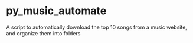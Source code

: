 # py_music_automate
A script to automatically download the top 10 songs from a music website, and organize them into folders
